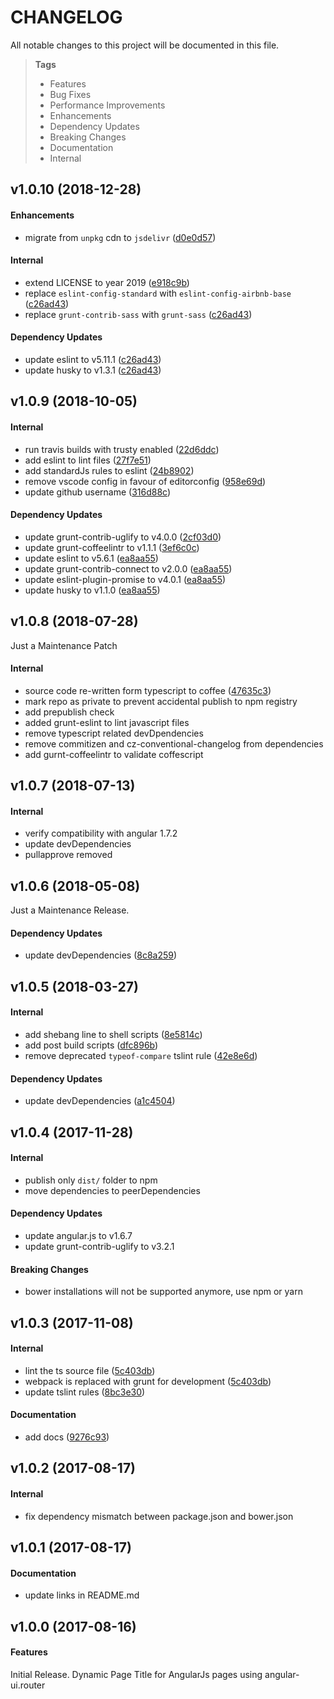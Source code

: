 # CHANGELOG

All notable changes to this project will be documented in this file.

> **Tags**
> - Features
> - Bug Fixes
> - Performance Improvements
> - Enhancements
> - Dependency Updates
> - Breaking Changes
> - Documentation
> - Internal

## v1.0.10 (2018-12-28)

#### Enhancements

- migrate from `unpkg` cdn to `jsdelivr` ([d0e0d57](https://github.com/sibiraj-s/ui-router-page-title/commit/d0e0d57))

#### Internal

- extend LICENSE to year 2019 ([e918c9b](https://github.com/sibiraj-s/ui-router-page-title/commit/e918c9b))
- replace `eslint-config-standard` with `eslint-config-airbnb-base` ([c26ad43](https://github.com/sibiraj-s/ui-router-page-title/commit/c26ad43))
- replace `grunt-contrib-sass` with `grunt-sass` ([c26ad43](https://github.com/sibiraj-s/ui-router-page-title/commit/c26ad43))

#### Dependency Updates

- update eslint to v5.11.1 ([c26ad43](https://github.com/sibiraj-s/ui-router-page-title/commit/c26ad43))
- update husky to v1.3.1 ([c26ad43](https://github.com/sibiraj-s/ui-router-page-title/commit/c26ad43))

## v1.0.9 (2018-10-05)

#### Internal

- run travis builds with trusty enabled ([22d6ddc](https://github.com/sibiraj-s/ui-router-page-title/commit/22d6ddc))
- add eslint to lint files ([27f7e51](https://github.com/sibiraj-s/ui-router-page-title/commit/27f7e51))
- add standardJs rules to eslint ([24b8902](https://github.com/sibiraj-s/ui-router-page-title/commit/24b8902))
- remove vscode config in favour of editorconfig ([958e69d](https://github.com/sibiraj-s/ui-router-page-title/commit/958e69d))
- update github username ([316d88c](https://github.com/sibiraj-s/ui-router-page-title/commit/316d88c))

#### Dependency Updates

- update grunt-contrib-uglify to v4.0.0 ([2cf03d0](https://github.com/sibiraj-s/ui-router-page-title/commit/2cf03d0))
- update grunt-coffeelintr to v1.1.1 ([3ef6c0c](https://github.com/sibiraj-s/ui-router-page-title/commit/3ef6c0c))
- update eslint to v5.6.1 ([ea8aa55](https://github.com/sibiraj-s/ui-router-page-title/commit/ea8aa55))
- update grunt-contrib-connect to v2.0.0 ([ea8aa55](https://github.com/sibiraj-s/ui-router-page-title/commit/ea8aa55))
- update eslint-plugin-promise to v4.0.1 ([ea8aa55](https://github.com/sibiraj-s/ui-router-page-title/commit/ea8aa55))
- update husky to v1.1.0 ([ea8aa55](https://github.com/sibiraj-s/ui-router-page-title/commit/ea8aa55))

## v1.0.8 (2018-07-28)

Just a Maintenance Patch

#### Internal

- source code re-written form typescript to coffee ([47635c3](https://github.com/sibiraj-s/ui-router-page-title/commit/47635c3))
- mark repo as private to prevent accidental publish to npm registry
- add prepublish check
- added grunt-eslint to lint javascript files
- remove typescript related devDpendencies
- remove commitizen and cz-conventional-changelog from dependencies
- add gurnt-coffeelintr to validate coffescript

## v1.0.7 (2018-07-13)

#### Internal

- verify compatibility with angular 1.7.2
- update devDependencies
- pullapprove removed

## v1.0.6 (2018-05-08)

Just a Maintenance Release.

#### Dependency Updates

- update devDependencies ([8c8a259](https://github.com/sibiraj-s/ui-router-page-title/commit/8c8a259))

## v1.0.5 (2018-03-27)

#### Internal

- add shebang line to shell scripts ([8e5814c](https://github.com/sibiraj-s/ui-router-page-title/commit/8e5814c))
- add post build scripts ([dfc896b](https://github.com/sibiraj-s/ui-router-page-title/commit/dfc896b))
- remove deprecated `typeof-compare` tslint rule ([42e8e6d](https://github.com/sibiraj-s/ui-router-page-title/commit/42e8e6d))

#### Dependency Updates

- update devDependencies ([a1c4504](https://github.com/sibiraj-s/ui-router-page-title/commit/a1c4504))

## v1.0.4 (2017-11-28)

#### Internal

- publish only `dist/` folder to npm
- move dependencies to peerDependencies

#### Dependency Updates

- update angular.js to v1.6.7
- update grunt-contrib-uglify to v3.2.1

#### Breaking Changes

- bower installations will not be supported anymore, use npm or yarn

## v1.0.3 (2017-11-08)

#### Internal

- lint the ts source file ([5c403db](https://github.com/sibiraj-s/ui-router-page-title/commit/5c403db))
- webpack is replaced with grunt for development ([5c403db](https://github.com/sibiraj-s/ui-router-page-title/commit/5c403db))
- update tslint rules ([8bc3e30](https://github.com/sibiraj-s/ui-router-page-title/commit/8bc3e30))

#### Documentation

- add docs ([9276c93](https://github.com/sibiraj-s/ui-router-page-title/commit/9276c93))

## v1.0.2 (2017-08-17)

#### Internal

- fix dependency mismatch between package.json and bower.json

## v1.0.1 (2017-08-17)

#### Documentation

- update links in README.md

## v1.0.0 (2017-08-16)

#### Features

Initial Release. Dynamic Page Title for AngularJs pages using angular-ui.router
